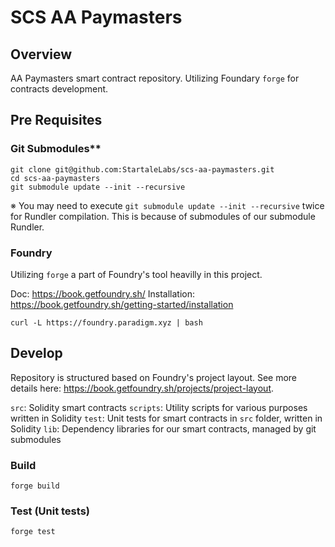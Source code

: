 # SCS AA Paymasters

## Overview

AA Paymasters smart contract repository.
Utilizing Foundary `forge` for contracts development.

## Pre Requisites

### Git Submodules\*\*

```
git clone git@github.com:StartaleLabs/scs-aa-paymasters.git
cd scs-aa-paymasters
git submodule update --init --recursive
```

※ You may need to execute `git submodule update --init --recursive` twice for Rundler compilation. This is because of submodules of our submodule Rundler.

### Foundry

Utilizing `forge` a part of Foundry's tool heavilly in this project.

Doc: https://book.getfoundry.sh/
Installation: https://book.getfoundry.sh/getting-started/installation

```
curl -L https://foundry.paradigm.xyz | bash
```

## Develop

Repository is structured based on Foundry's project layout.
See more details here: https://book.getfoundry.sh/projects/project-layout.

`src`: Solidity smart contracts
`scripts`: Utility scripts for various purposes written in Solidity
`test`: Unit tests for smart contracts in `src` folder, written in Solidity
`lib`: Dependency libraries for our smart contracts, managed by git submodules

### Build

```
forge build
```

### Test (Unit tests)

```
forge test
```
